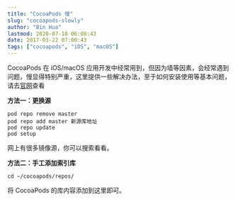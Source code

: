 ```yaml
---
title: "CocoaPods 慢"
slug: "cocoapods-slowly"
author: "Bin Hua"
lastmod: 2020-07-18 06:08:43
date: 2017-03-22 07:00:43
tags: ["cocoapods", "iOS", "macOS"]
---
```


CocoaPods 在 iOS/macOS 应用开发中经常用到，但因为墙等因素，会经常遇到问题，慢显得特别严重，这里提供一些解决办法，至于如何安装使用等基本问题，请去[官网](https://cocoapods.org/)查看

**方法一：更换源**

```
pod repo remove master
pod repo add master 新源库地址
pod repo update
pod setup
```

网上有很多镜像源，你可以搜索看看。

**方法二：手工添加索引库**

```
cd ~/cocoapods/repos/
```

将 CocoaPods 的库内容添加到这里即可。